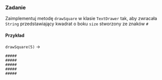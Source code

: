 ### Zadanie

Zaimplementuj metodę `drawSquare` w klasie `TextDrawer` tak, aby zwracała `String` 
przedstawiający kwadrat o boku `size` stworzony ze znaków `#`

#### Przykład

`drawSquare(5)` ->

````
#####
#####
#####
#####
#####
````